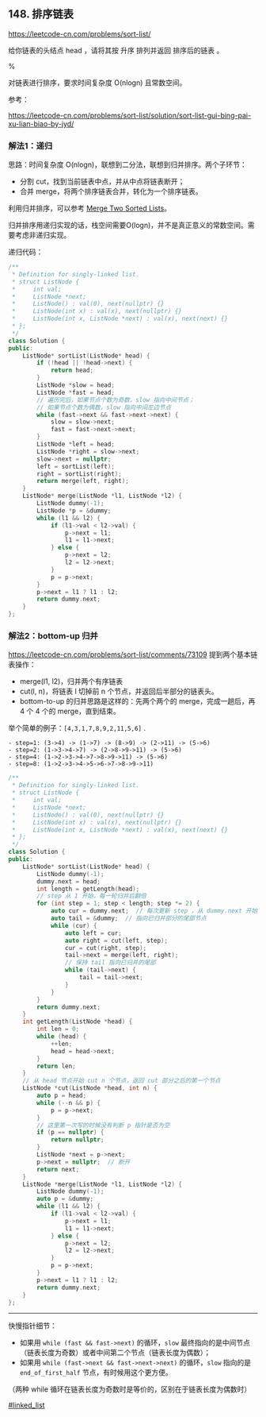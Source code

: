 ## 148. 排序链表

https://leetcode-cn.com/problems/sort-list/

给你链表的头结点 head ，请将其按 升序 排列并返回 排序后的链表 。

%

对链表进行排序，要求时间复杂度 O(nlogn) 且常数空间。

参考：

https://leetcode-cn.com/problems/sort-list/solution/sort-list-gui-bing-pai-xu-lian-biao-by-jyd/

### 解法1：递归

思路：时间复杂度 O(nlogn)，联想到二分法，联想到归并排序。两个子环节：
- 分割 cut，找到当前链表中点，并从中点将链表断开；
- 合并 merge，将两个排序链表合并，转化为一个排序链表。

利用归并排序，可以参考 [Merge Two Sorted Lists](https://leetcode.com/problems/merge-two-sorted-lists/)。

归并排序用递归实现的话，栈空间需要O(logn)，并不是真正意义的常数空间。需要考虑非递归实现。

递归代码：

```cpp
/**
 * Definition for singly-linked list.
 * struct ListNode {
 *     int val;
 *     ListNode *next;
 *     ListNode() : val(0), next(nullptr) {}
 *     ListNode(int x) : val(x), next(nullptr) {}
 *     ListNode(int x, ListNode *next) : val(x), next(next) {}
 * };
 */
class Solution {
public:
    ListNode* sortList(ListNode* head) {
        if (!head || !head->next) {
            return head;
        }
        ListNode *slow = head;
        ListNode *fast = head;
        // 遍历完后，如果节点个数为奇数，slow 指向中间节点；
        // 如果节点个数为偶数，slow 指向中间左边节点
        while (fast->next && fast->next->next) {
            slow = slow->next;
            fast = fast->next->next;
        }
        ListNode *left = head;
        ListNode *right = slow->next;
        slow->next = nullptr;
        left = sortList(left);
        right = sortList(right);
        return merge(left, right);
    }
    ListNode* merge(ListNode *l1, ListNode *l2) {
        ListNode dummy(-1);
        ListNode *p = &dummy;
        while (l1 && l2) {
            if (l1->val < l2->val) {
                p->next = l1;
                l1 = l1->next;
            } else {
                p->next = l2;
                l2 = l2->next;
            }
            p = p->next;
        }
        p->next = l1 ? l1 : l2;
        return dummy.next;
    }
};
```

### 解法2：bottom-up 归并

https://leetcode-cn.com/problems/sort-list/comments/73109 提到两个基本链表操作：

- merge(l1, l2)，归并两个有序链表
- cut(l, n)，将链表 l 切掉前 n 个节点，并返回后半部分的链表头。
- bottom-to-up 的归并思路是这样的：先两个两个的 merge，完成一趟后，再 4 个 4 个的 merge，直到结束。

举个简单的例子：`[4,3,1,7,8,9,2,11,5,6]` .

```
- step=1: (3->4) -> (1->7) -> (8->9) -> (2->11) -> (5->6)
- step=2: (1->3->4->7) -> (2->8->9->11) -> (5->6)
- step=4: (1->2->3->4->7->8->9->11) -> (5->6)
- step=8: (1->2->3->4->5->6->7->8->9->11)
```

```cpp
/**
 * Definition for singly-linked list.
 * struct ListNode {
 *     int val;
 *     ListNode *next;
 *     ListNode() : val(0), next(nullptr) {}
 *     ListNode(int x) : val(x), next(nullptr) {}
 *     ListNode(int x, ListNode *next) : val(x), next(next) {}
 * };
 */
class Solution {
public:
    ListNode* sortList(ListNode* head) {
        ListNode dummy(-1);
        dummy.next = head;
        int length = getLength(head);
        // step 从 1 开始，每一轮归并后翻倍
        for (int step = 1; step < length; step *= 2) {
            auto cur = dummy.next;  // 每次更新 step ，从 dummy.next 开始遍历链表
            auto tail = &dummy;  // 指向已归并部分的尾部节点
            while (cur) {
                auto left = cur;
                auto right = cut(left, step);
                cur = cut(right, step);
                tail->next = merge(left, right);
                // 保持 tail 指向已归并的尾部
                while (tail->next) {
                    tail = tail->next;
                }
            }
        }
        return dummy.next;
    }
    int getLength(ListNode *head) {
        int len = 0;
        while (head) {
            ++len;
            head = head->next;
        }
        return len;
    }
    // 从 head 节点开始 cut n 个节点，返回 cut 部分之后的第一个节点
    ListNode *cut(ListNode *head, int n) {
        auto p = head;
        while (--n && p) {
            p = p->next;
        }
        // 这里第一次写的时候没有判断 p 指针是否为空
        if (p == nullptr) {
            return nullptr;
        }
        ListNode *next = p->next;
        p->next = nullptr;  // 断开
        return next;
    }
    ListNode *merge(ListNode *l1, ListNode *l2) {
        ListNode dummy(-1);
        auto p = &dummy;
        while (l1 && l2) {
            if (l1->val < l2->val) {
                p->next = l1;
                l1 = l1->next;
            } else {
                p->next = l2;
                l2 = l2->next;
            }
            p = p->next;
        }
        p->next = l1 ? l1 : l2;
        return dummy.next;
    }
};
```

---

快慢指针细节：

- 如果用 `while (fast && fast->next)` 的循环，`slow` 最终指向的是中间节点（链表长度为奇数）或者中间第二个节点（链表长度为偶数）；
- 如果用 `while (fast->next && fast->next->next)` 的循环，`slow` 指向的是 `end_of_first_half` 节点，有时候用这个更方便。

（两种 while 循环在链表长度为奇数时是等价的，区别在于链表长度为偶数时）

[#linked_list]()

